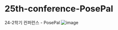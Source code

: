 # 25th-conference-PosePal
24-2학기 컨퍼런스 - PosePal
![image](https://github.com/user-attachments/assets/1fd057c0-9047-4744-bd25-9f1e801e5af0)
